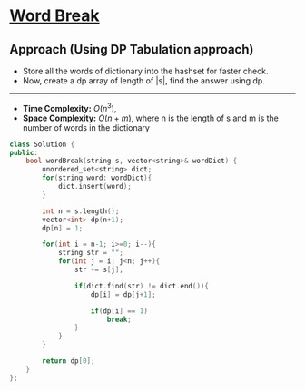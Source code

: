 # [Word Break](https://leetcode.com/problems/word-break/submissions/)

## Approach (Using DP Tabulation approach)
- Store all the words of dictionary into the hashset for faster check.
- Now, create a dp array of length of |s|, find the answer using dp.

---

- **Time Complexity:** $O(n^3)$,
- **Space Complexity:** $O(n + m)$, where n is the length of s and m is the number of words in the dictionary


```cpp
class Solution {
public:
    bool wordBreak(string s, vector<string>& wordDict) {
        unordered_set<string> dict;
        for(string word: wordDict){
            dict.insert(word);
        }

        int n = s.length();
        vector<int> dp(n+1);
        dp[n] = 1;

        for(int i = n-1; i>=0; i--){
            string str = "";
            for(int j = i; j<n; j++){
                str += s[j];

                if(dict.find(str) != dict.end()){
                    dp[i] = dp[j+1];

                    if(dp[i] == 1)
                        break;
                }
            }
        }

        return dp[0];
    }
};
```